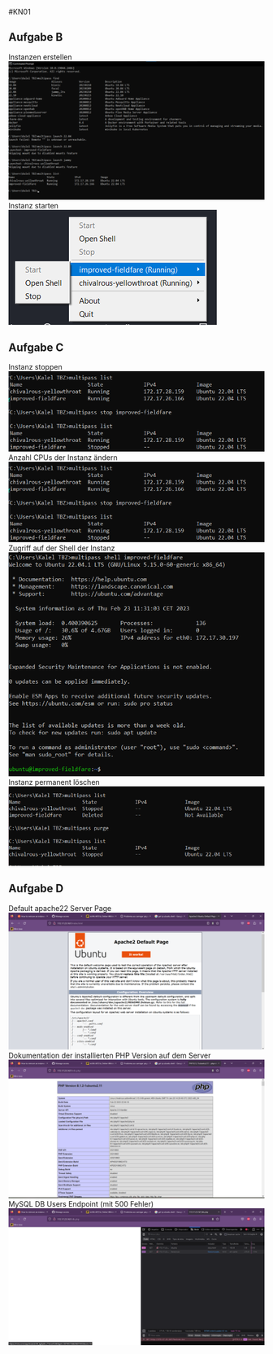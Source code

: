 #KN01
## Aufgabe B
Instanzen erstellen
<img src="/KN01/img/Aufgabe_B.png">
Instanz starten
<img src="/KN01/img/Aufgabe_B2.png">
## Aufgabe C
Instanz stoppen
<img src="/KN01/img/Aufgabe_C_Stop.png">
Anzahl CPUs der Instanz ändern
<img src="/KN01/img/Aufgabe_C_CPU.png">
Zugriff auf der Shell der Instanz
<img src="/KN01/img/Aufgabe_C_Shell.png">
Instanz permanent löschen
<img src="/KN01/img/Aufgabe_C_Delete.png">
## Aufgabe D
Default apache22 Server Page
<img src="/KN01/img/Aufgabe_D_HTML.png">
Dokumentation der installierten PHP Version auf dem Server
<img src="/KN01/img/Aufgabe_D_PHP.png">
MySQL DB Users Endpoint (mit 500 Fehler) 
<img src="/KN01/img/Aufgabe_D_DB.png">